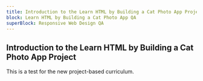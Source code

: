 ```yaml
---
title: Introduction to the Learn HTML by Building a Cat Photo App Project QA
block: Learn HTML by Building a Cat Photo App QA
superBlock: Responsive Web Design QA
---
```


## Introduction to the Learn HTML by Building a Cat Photo App Project

This is a test for the new project-based curriculum.
